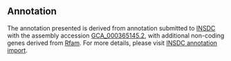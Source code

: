 

Annotation
----------

The annotation presented is derived from annotation submitted to
[INSDC](http://www.insdc.org) with the assembly accession
[GCA\_000365145.2](http://www.ebi.ac.uk/ena/data/view/GCA_000365145.2),
with additional non-coding genes derived from
[Rfam](http://rfam.xfam.org/). For more details, please visit [INSDC
annotation
import](http://ensemblgenomes.org/info/data/insdc_annotation).
